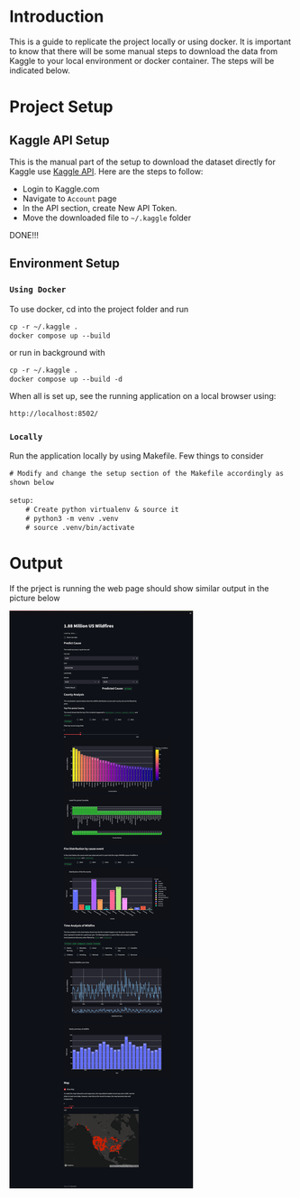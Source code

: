 # Introduction
This is a guide to replicate the project locally or using docker. It is important to know that there will be some manual steps to download the data from Kaggle to your local environment or docker container. The steps will be indicated below.

# Project Setup
## Kaggle API Setup
This is the manual part of the setup to download the dataset directly for Kaggle use [Kaggle API](https://www.kaggle.com/docs/api). Here are the steps to follow: 
- Login to Kaggle.com
- Navigate to `Account` page
- In the API section, create New API Token.
- Move the downloaded file to `~/.kaggle` folder

DONE!!!

## Environment Setup
### `Using Docker`
To use docker, cd into the project folder and run 
``` shell
cp -r ~/.kaggle .
docker compose up --build 
```
or run in background with
``` shell
cp -r ~/.kaggle .
docker compose up --build -d
```
When all is set up, see the running application on a local browser using:
``` shell
http://localhost:8502/
```

### `Locally`
Run the application locally by using Makefile. Few things to consider 
``` text
# Modify and change the setup section of the Makefile accordingly as shown below

setup:
    # Create python virtualenv & source it
    # python3 -m venv .venv
    # source .venv/bin/activate
```

# Output
If the prject is running the web page should show similar output in the picture below

<img src="sample_image.png" alt="Alt text" title="Optional title">